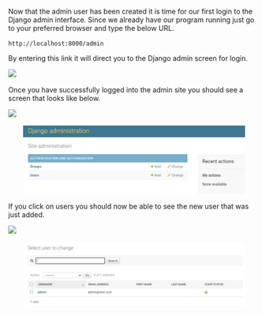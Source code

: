 Now that the admin user has been created it is time for our first login to the Django admin interface. Since we already have our program running just go to your preferred browser and type the below URL.

    http://localhost:8000/admin

By entering this link it will direct you to the Django admin screen for login. 

![]("Module3/Module3_Images/Module3_DjangoAdminLogin.png")

Once you have successfully logged into the admin site you should see a screen that looks like below.

![]("Module3/Module3_Images/Module3_DjangoAdmin.PNG")

<img src="Module3_Images\Module3_DjangoAdmin.PNG" alt="SQLite Database Folder" style="margin-left: 30px;width:450px; height:auto" />

If you click on users you should now be able to see the new user that was just added.

![]("./Module3/Module3_Images/Module3_DjangoAdminSeeUsers.PNG")

<img src="Module3_Images\Module3_DjangoAdminSeeUsers.PNG" alt="SQLite Database Folder" style="margin-left: 30px;width:450px; height:auto" />